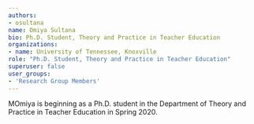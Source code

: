 ```yaml
---
authors: 
- osultana
name: Omiya Sultana
bio: Ph.D. Student, Theory and Practice in Teacher Education
organizations:
- name: University of Tennessee, Knoxville
role: "Ph.D. Student, Theory and Practice in Teacher Education"
superuser: false
user_groups:
- 'Research Group Members'
---
```


MOmiya is beginning as a Ph.D. student in the Department of Theory and Practice in Teacher Education in Spring 2020.